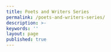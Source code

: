 ```yaml
---
title: Poets and Writers Series
permalink: /poets-and-writers-series/
description: >-
keywords: ''
layout: page
published: true
---
```

